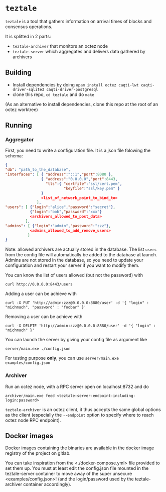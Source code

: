 # `teztale`

`teztale` is a tool that gathers information on arrival times of
blocks and consensus operations.

It is splitted in 2 parts:

- `teztale-archiver` that monitors an octez node
- `teztale-server` which aggregates and delivers data gathered by
  archivers

## Building

- Install dependencies by doing `opam install octez caqti-lwt
  caqti-driver-sqlite3 caqti-driver-postgresql`
- clone this repo, `cd teztale` and do `make`

(As an alternative to install dependencies, clone this repo at the
root of an octez worktree)

## Running

### Aggregator

First, you need to write a configuration file. It is a json file
folowing the schema:

```json
{
"db": "path_to_the_database",
"interfaces": [ { "address":"::1","port":8080 },
                { "address":"0.0.0.0","port":8443,
                  "tls":{ "certfile":"ssl/cert.pem",
                          "keyfile":"ssl/key.pem" }
                }
                <list_of_network_point_to_bind_to>
              ],
"users": [ {"login":"alice","password":"secret"},
           {"login":"bob","password":"xxx"}
           <archivers_allowed_to_post_data>
         ],
"admins": [ {"login":"admin","password":"zzz"},
           <admins_allowed_to_add_remove_users>
          ]
}
```

Note: allowed archivers are actually stored in the database. The list `users`
from the config file will automatically be added to the database at launch.
Admins are not stored in the database, so you need to update your configuration
and restart your server if you want to modify them.

You can know the list of users allowed (but not the password) with

```
curl http://0.0.0.0:8443/users
```

Adding a user can be achieve with

```
curl -X PUT 'http://admin:zzz@0.0.0.0:8880/user' -d '{ "login" : "michmuch", "password" : "foobar" }'
```

Removing a user can be achieve with

```
curl -X DELETE 'http://admin:zzz@0.0.0.0:8880/user' -d '{ "login" : "michmuch" }'
```

You can launch the server by giving your config file as argument like

```
server/main.exe ./config.json
```

For testing purpose **only**, you can use `server/main.exe
examples/config.json`

### Archiver

Run an octez node, with a RPC server open on localhost:8732 and do

```
archiver/main.exe feed <teztale-server-endpoint-including-login:password>
```

`teztale-archiver` is an octez client, it thus accepts the same global
options as the client (especially the `--endpoint` option to specify
where to reach octez node RPC endpoint).

## Docker images

Docker images containing the binaries are available in the docker
image registry of the project on gitlab.

You can take inspiration from the <./docker-compose.yml> file provided
to set them up. You must at least edit the config.json file mounted in
the teztale-server container to move away of the super unsecure
<examples/config.json>! (and the login/password used by the
teztale-archiver container accordingly).

